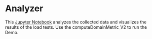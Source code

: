 # Analyzer

This [Jupyter Notebook](https://jupyter.org/) analyzes the collected data and visualizes the results of the load tests. 
Use the computeDomainMetric_V2 to run the Demo. 
